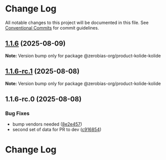 # Change Log

All notable changes to this project will be documented in this file.
See [Conventional Commits](https://conventionalcommits.org) for commit guidelines.

## [1.1.6](https://github.com/zerobias-org/product/compare/@zerobias-org/product-kolide-kolide@1.1.6-rc.1...@zerobias-org/product-kolide-kolide@1.1.6) (2025-08-09)

**Note:** Version bump only for package @zerobias-org/product-kolide-kolide





## [1.1.6-rc.1](https://github.com/zerobias-org/product/compare/@zerobias-org/product-kolide-kolide@1.1.6-rc.0...@zerobias-org/product-kolide-kolide@1.1.6-rc.1) (2025-08-08)

**Note:** Version bump only for package @zerobias-org/product-kolide-kolide





## 1.1.6-rc.0 (2025-08-08)


### Bug Fixes

* bump vendors needed ([8e2e457](https://github.com/zerobias-org/product/commit/8e2e457e0b5d7141a05e8f2c178bc2854f2b7178))
* second set of data for PR to dev ([c916854](https://github.com/zerobias-org/product/commit/c916854bcf229b1c2042ffdea18472d66a061aaf))





# Change Log
